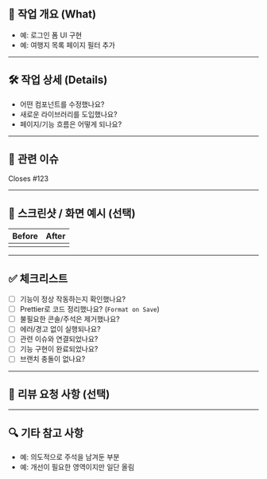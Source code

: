 ## 📌 작업 개요 (What)

<!-- 이번 PR에서 어떤 작업을 했는지 간단히 요약하세요 -->

- 예: 로그인 폼 UI 구현
- 예: 여행지 목록 페이지 필터 추가

---

## 🛠️ 작업 상세 (Details)

<!-- 구현한 기능 또는 변경한 내용을 상세히 설명해주세요 -->

- 어떤 컴포넌트를 수정했나요?
- 새로운 라이브러리를 도입했나요?
- 페이지/기능 흐름은 어떻게 되나요?

---

## 🔖 관련 이슈

Closes #123

---

## 🎨 스크린샷 / 화면 예시 (선택)

<!-- UI 작업일 경우, Before/After 스크린샷을 첨부하면 좋아요 -->

| Before | After |
| ------ | ----- |
|        |       |

---

## ✅ 체크리스트

- [ ] 기능이 정상 작동하는지 확인했나요?
- [ ] Prettier로 코드 정리했나요? (`Format on Save`)
- [ ] 불필요한 콘솔/주석은 제거했나요?
- [ ] 에러/경고 없이 실행되나요?
- [ ] 관련 이슈와 연결되었나요?
- [ ] 기능 구현이 완료되었나요?
- [ ] 브랜치 충돌이 없나요?

---

## 👀 리뷰 요청 사항 (선택)

<!-- 특별히 리뷰어가 봐줬으면 하는 부분이 있다면 적어주세요 -->

---

## 🔍 기타 참고 사항

<!-- 리뷰어가 참고해야 할 내용이 있다면 적어주세요 -->

- 예: 의도적으로 주석을 남겨둔 부분
- 예: 개선이 필요한 영역이지만 일단 올림
